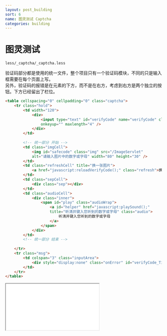 ```yaml
---
layout: post_building
sort: 6
name: 图灵测试 Captcha
categories: building
---
```


# 图灵测试
`less/_captcha/_captcha.less`

验证码部分都是使用的统一文件，整个项目只有一个验证码模块，不同的只是输入框需要在每个页面上写。  
另外，验证码的报错是在元素的下方，而不是在右方，考虑到右方是两个独立的按钮。下方已经留出了栏位。

```html
<table cellspacing="0" cellpadding="0" class="captcha">
    <tr class="hold">
        <td width="120">
            <div>
                <input type="text" id="verifyCode" name="verifyCode" class="typeIn"
                onkeyup="" maxlength="4" />
            </div>
        </td>
 
        <!-- 统一部分 开始 -->
        <td class="imgCell">
            <img id="safecode" class="img" src="/ImageServlet"
            alt="请输入图片中的数字或字母" width="80" height="30" />
        </td>
        <td class="refreshCell" title="换一张图片">
            <a href="javascript:reloadVerifyCode();" class="refresh">换一张图片</a>
        </td>
        <td class="sepCell">
            <div class="sep"></div>
        </td>
        <td class="audioCell">
            <div class="inner">
                <span id="play" class="audioWrap">
                    <a id="helper" href="javascript:playSound();"
                    title="听清并键入您听到的数字或字母" class="audio">
                        听清并键入您听到的数字或字母
                    </a>
                </span>
            </div>
        </td>
        <!-- 统一部分 结束 -->
 
    </tr>
    <tr class="msg">
        <td colspan="3" class="inputArea">
            <div style="display:none" class="onError" id="verifyCode_Tip">请填写验证码。</div>
        </td>
    </tr>
</table>
```

<iframe class="markdown_example" src="/example/building/captcha/captcha.html"></iframe>